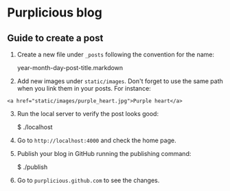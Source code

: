 # Purplicious blog

## Guide to create a post

1. Create a new file under `_posts` following the convention for the name:

    year-month-day-post-title.markdown

2. Add new images under `static/images`. Don't forget to use the same path when you link them in your posts. For instance:

```
<a href="static/images/purple_heart.jpg">Purple heart</a>
```

3. Run the local server to verify the post looks good:

    $ ./localhost

4. Go to `http://localhost:4000` and check the home page.

5. Publish your blog in GitHub running the publishing command:

    $ ./publish

6. Go to `purplicious.github.com` to see the changes.
